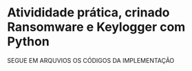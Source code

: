 # Ativididade prática, crinado Ransomware e Keylogger com Python

SEGUE EM ARQUVIOS OS CÓDIGOS DA IMPLEMENTAÇÃO
